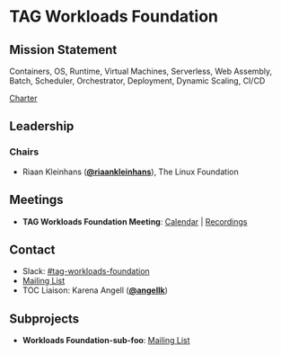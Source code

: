 # TAG Workloads Foundation

## Mission Statement
Containers, OS, Runtime, Virtual Machines, Serverless, Web Assembly, Batch, Scheduler, Orchestrator, Deployment, Dynamic Scaling, CI/CD


[Charter](./charter.md)

## Leadership
### Chairs
- Riaan Kleinhans (**[@riaankleinhans](https://github.com/riaankleinhans)**), The Linux Foundation

## Meetings
- **TAG Workloads Foundation Meeting**: [Calendar](https://zoom-lfx.platform.linuxfoundation.org/meetings/cncf?view=week) | [Recordings](https://www.youtube.com/playlist?foo)

## Contact
- Slack: [#tag-workloads-foundation](https://slack.cncf.io/messages/tag-workloads-foundation)
- [Mailing List](https://groups.google.com/forum/#!forum/foo)
- TOC Liaison: Karena Angell (**[@angellk](https://github.com/angellk)**)

## Subprojects
- **Workloads Foundation-sub-foo**: [Mailing List](https://groups.google.com/forum/#!forum/foo)
